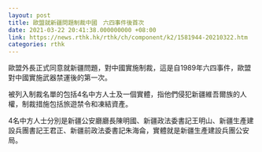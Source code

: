 ```yaml
---
layout: post
title: 歐盟就新疆問題制裁中國　六四事件後首次
date: 2021-03-22 20:41:38.000000000 +08:00
link: https://news.rthk.hk/rthk/ch/component/k2/1581944-20210322.htm
categories: rthk
---
```


歐盟外長正式同意就新疆問題，對中國實施制裁，這是自1989年六四事件，歐盟對中國實施武器禁運後的第一次。

被列入制裁名單的包括4名中方人士及一個實體，指他們侵犯新疆維吾爾族的人權，制裁措施包括旅遊禁令和凍結資產。

4名中方人士分別是新疆公安廳廳長陳明國、新疆政法委書記王明山、新疆生產建設兵團書記王君正、新疆前政法委書記朱海侖，實體就是新疆生產建設兵團公安局。
